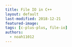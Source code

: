 ```yaml
---
title: File IO in C++
layout: default
last-modified: 2018-12-21
featured-image:
tags: [c-plus-plus, file-io]
authors:
  - noah11012
---
```

